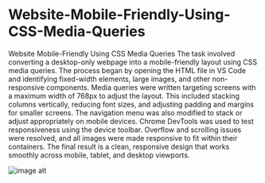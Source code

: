 # Website-Mobile-Friendly-Using-CSS-Media-Queries
Website Mobile-Friendly Using CSS Media Queries
The task involved converting a desktop-only webpage into a mobile-friendly layout using CSS media queries. The process began by opening the HTML file in VS Code and identifying fixed-width elements, large images, and other non-responsive components. Media queries were written targeting screens with a maximum width of 768px to adjust the layout. This included stacking columns vertically, reducing font sizes, and adjusting padding and margins for smaller screens. The navigation menu was also modified to stack or adjust appropriately on mobile devices. Chrome DevTools was used to test responsiveness using the device toolbar. Overflow and scrolling issues were resolved, and all images were made responsive to fit within their containers. The final result is a clean, responsive design that works smoothly across mobile, tablet, and desktop viewports.



![image alt](https://github.com/user-attachments/assets/41d15628-3065-47df-a200-2c48bb8231ef)


